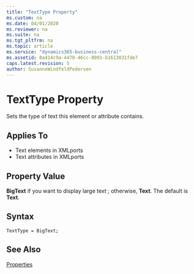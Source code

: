 ```yaml
---
title: "TextType Property"
ms.custom: na
ms.date: 04/01/2020
ms.reviewer: na
ms.suite: na
ms.tgt_pltfrm: na
ms.topic: article
ms.service: "dynamics365-business-central"
ms.assetid: 8a414c9a-4470-46cc-8091-b1613031fde7
caps.latest.revision: 5
author: SusanneWindfeldPedersen
---
```


 

# TextType Property
Sets the type of text this element or attribute contains.  
  
## Applies To  
 - Text elements in XMLports  
 - Text attributes in XMLports
  
## Property Value  
 **BigText** if you want to display large text ; otherwise, **Text**. The default is **Text**.  
 
## Syntax
```
TextType = BigText;
```

## See Also  
 [Properties](devenv-properties.md)
